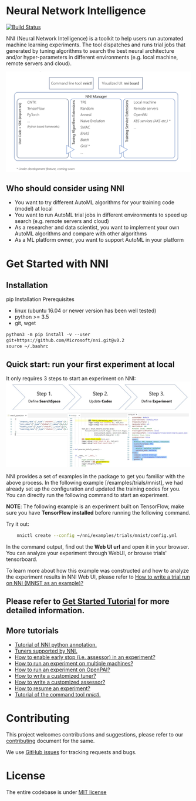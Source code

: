 # Neural Network Intelligence

[![Build Status](https://travis-ci.org/Microsoft/nni.svg?branch=master)](https://travis-ci.org/Microsoft/nni)

NNI (Neural Network Intelligence) is a toolkit to help users run automated machine learning experiments. 
The tool dispatches and runs trial jobs that generated by tuning algorithms to search the best neural architecture and/or hyper-parameters in different environments (e.g. local machine, remote servers and cloud).

<p align="center">
<img src="./docs/nni_overview.png" alt="drawing" width="800"/>
</p>

## **Who should consider using NNI**
* You want to try different AutoML algorithms for your training code (model) at local
* You want to run AutoML trial jobs in different environments to speed up search (e.g. remote servers and cloud)
* As a researcher and data scientist, you want to implement your own AutoML algorithms and compare with other algorithms
* As a ML platform owner, you want to support AutoML in your platform

# Get Started with NNI

## **Installation**
pip Installation Prerequisites
* linux (ubuntu 16.04 or newer version has been well tested)
* python >= 3.5
* git, wget

```
python3 -m pip install -v --user git+https://github.com/Microsoft/nni.git@v0.2
source ~/.bashrc
```

## **Quick start: run your first experiment at local**
It only requires 3 steps to start an experiment on NNI:
![](./docs/3_steps.jpg)


NNI provides a set of examples in the package to get you familiar with the above process. In the following example [/examples/trials/mnist], we had already set up the configuration and updated the training codes for you. You can directly run the following command to start an experiment. 

**NOTE**: The following example is an experiment built on TensorFlow, make sure you have **TensorFlow installed** before running the following command.

Try it out:
```bash
    nnictl create --config ~/nni/examples/trials/mnist/config.yml
```

In the command output, find out the **Web UI url** and open it in your browser. You can analyze your experiment through WebUI, or browse trials' tensorboard. 

To learn more about how this example was constructed and how to analyze the experiment results in NNI Web UI, please refer to [How to write a trial run on NNI (MNIST as an example)?](docs/WriteYourTrial.md)

## **Please refer to [Get Started Tutorial](docs/GetStarted.md) for more detailed information.**
## More tutorials

* [Tutorial of NNI python annotation.](tools/nni_annotation/README.md)
* [Tuners supported by NNI.](src/sdk/pynni/nni/README.md)
* [How to enable early stop (i.e. assessor) in an experiment?](docs/EnableAssessor.md)
* [How to run an experiment on multiple machines?](docs/RemoteMachineMode.md)
* [How to run an experiment on OpenPAI?](docs/PAIMode.md)
* [How to write a customized tuner?](docs/CustomizedTuner.md)
* [How to write a customized assessor?](examples/assessors/README.md)
* [How to resume an experiment?](docs/NNICTLDOC.md)
* [Tutorial of the command tool *nnictl*.](docs/NNICTLDOC.md)

# Contributing
This project welcomes contributions and suggestions, please refer to our [contributing](./docs/CONTRIBUTING.md) document for the same.

We use [GitHub issues](https://github.com/Microsoft/nni/issues) for tracking requests and bugs.

# License 
The entire codebase is under [MIT license](https://github.com/Microsoft/nni/blob/master/LICENSE)


